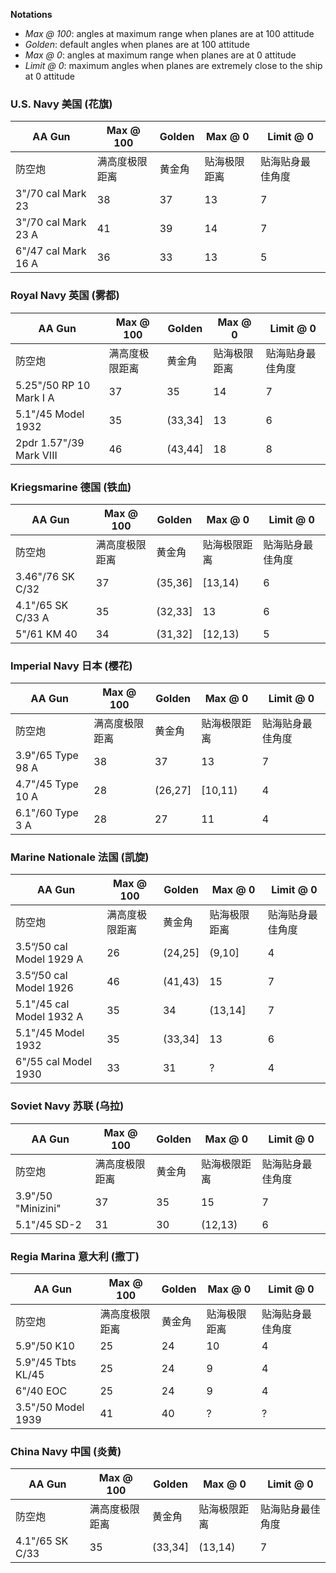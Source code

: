 **Notations**
- *Max @ 100*: angles at maximum range when planes are at 100 attitude
- *Golden*: default angles when planes are at 100 attitude
- *Max @ 0*: angles at maximum range when planes are at 0 attitude
- *Limit @ 0*: maximum angles when planes are extremely close to the ship at 0 attitude

### U.S. Navy 美国 (花旗)
| AA Gun | Max @ 100 | Golden | Max @ 0 | Limit @ 0 |
| ------ | --------- | ------ | ------- | --------- |
| 防空炮 | 满高度极限距离 | 黄金角 | 贴海极限距离 | 贴海贴身最佳角度 |
| 3"/70 cal Mark 23 | 38 | 37 | 13 | 7 |
| 3"/70 cal Mark 23 A | 41 | 39 | 14 | 7 |
| 6"/47 cal Mark 16 A | 36 | 33 | 13 | 5 |

### Royal Navy 英国 (雾都)
| AA Gun | Max @ 100 | Golden | Max @ 0 | Limit @ 0 |
| ------ | --------- | ------ | ------- | --------- |
| 防空炮 | 满高度极限距离 | 黄金角 | 贴海极限距离 | 贴海贴身最佳角度 |
| 5.25"/50 RP 10 Mark I A | 37 | 35 | 14 | 7 |
| 5.1"/45 Model 1932 | 35 | (33,34] | 13 | 6 |
| 2pdr 1.57"/39 Mark VIII | 46 | (43,44] | 18 | 8 |

### Kriegsmarine 德国 (铁血)
| AA Gun | Max @ 100 | Golden | Max @ 0 | Limit @ 0 |
| ------ | --------- | ------ | ------- | --------- |
| 防空炮 | 满高度极限距离 | 黄金角 | 贴海极限距离 | 贴海贴身最佳角度 |
| 3.46"/76 SK C/32 | 37 | (35,36] | [13,14) | 6 |
| 4.1"/65 SK C/33 A | 35 | (32,33] | 13 | 6 |
| 5"/61 KM 40 | 34 | (31,32] | [12,13) | 5 |

### Imperial Navy 日本 (樱花)
| AA Gun | Max @ 100 | Golden | Max @ 0 | Limit @ 0 |
| ------ | --------- | ------ | ------- | --------- |
| 防空炮 | 满高度极限距离 | 黄金角 | 贴海极限距离 | 贴海贴身最佳角度 |
| 3.9"/65 Type 98 A | 38 | 37 | 13 | 7 |
| 4.7"/45 Type 10 A | 28 | (26,27] | [10,11) | 4 |
| 6.1"/60 Type 3 A | 28 | 27 | 11 | 4 |

### Marine Nationale 法国 (凯旋)
| AA Gun | Max @ 100 | Golden | Max @ 0 | Limit @ 0 |
| ------ | --------- | ------ | ------- | --------- |
| 防空炮 | 满高度极限距离 | 黄金角 | 贴海极限距离 | 贴海贴身最佳角度 |
| 3.5“/50 cal Model 1929 A | 26 | (24,25] | (9,10] | 4 |
| 3.5“/50 cal Model 1926 | 46 | (41,43) | 15 | 7 |
| 5.1"/45 cal Model 1932 A | 35 | 34 | (13,14] | 7 |
| 5.1"/45 Model 1932 | 35 | (33,34] | 13 | 6 |
| 6"/55 cal Model 1930 | 33 | 31 | ? | 4 |

### Soviet Navy 苏联 (乌拉)
| AA Gun | Max @ 100 | Golden | Max @ 0 | Limit @ 0 |
| ------ | --------- | ------ | ------- | --------- |
| 防空炮 | 满高度极限距离 | 黄金角 | 贴海极限距离 | 贴海贴身最佳角度 |
| 3.9"/50 "Minizini" | 37 | 35 | 15 | 7 |
| 5.1"/45 SD-2 | 31 | 30 | (12,13) | 6 |

### Regia Marina 意大利 (撒丁)
| AA Gun | Max @ 100 | Golden | Max @ 0 | Limit @ 0 |
| ------ | --------- | ------ | ------- | --------- |
| 防空炮 | 满高度极限距离 | 黄金角 | 贴海极限距离 | 贴海贴身最佳角度 |
| 5.9"/50 K10 | 25 | 24 | 10 | 4 |
| 5.9"/45 Tbts KL/45 | 25 | 24 | 9 | 4 |
| 6"/40 EOC | 25 | 24 | 9 | 4 |
| 3.5"/50 Model 1939 | 41 | 40 | ? | ? |

### China Navy 中国 (炎黄)
| AA Gun | Max @ 100 | Golden | Max @ 0 | Limit @ 0 |
| ------ | --------- | ------ | ------- | --------- |
| 防空炮 | 满高度极限距离 | 黄金角 | 贴海极限距离 | 贴海贴身最佳角度 |
| 4.1"/65 SK C/33 | 35 | (33,34] | (13,14) | 7 |
